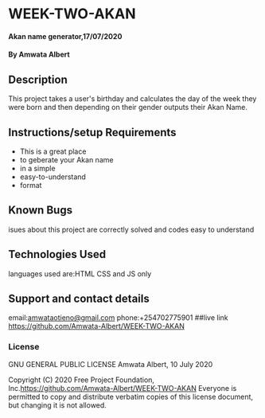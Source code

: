 # WEEK-TWO-AKAN
#### Akan name generator,17/07/2020
#### By **Amwata Albert**
## Description
This project takes a user's birthday and calculates the day of the week they were born and then depending on their gender outputs their Akan Name.
## Instructions/setup Requirements
* This is a great place
* to geberate your Akan name
* in a simple
* easy-to-understand
* format
## Known Bugs
isues about this project are correctly solved and codes easy to understand
## Technologies Used
languages used are:HTML  CSS and JS only
## Support and contact details
email:amwataotieno@gmail.com
phone:+254702775901
##live link
https://github.com/Amwata-Albert/WEEK-TWO-AKAN
### License

  GNU GENERAL PUBLIC LICENSE
                       Amwata Albert, 10 July 2020

 Copyright (C) 2020 Free Project Foundation, Inc.https://github.com/Amwata-Albert/WEEK-TWO-AKAN
 Everyone is permitted to copy and distribute verbatim copies
 of this license document, but changing it is not allowed.
